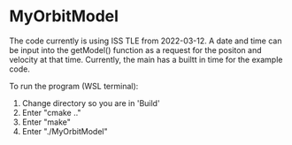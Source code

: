 # MyOrbitModel

The code currently is using ISS TLE from 2022-03-12. A date and time can be input into the getModel() function as a request for the positon and velocity at that time. Currently, the main has a builtt in time for the example code.

To run the program (WSL terminal):

1. Change directory so you are in 'Build'
2. Enter "cmake .."
3. Enter "make"
4. Enter "./MyOrbitModel"
